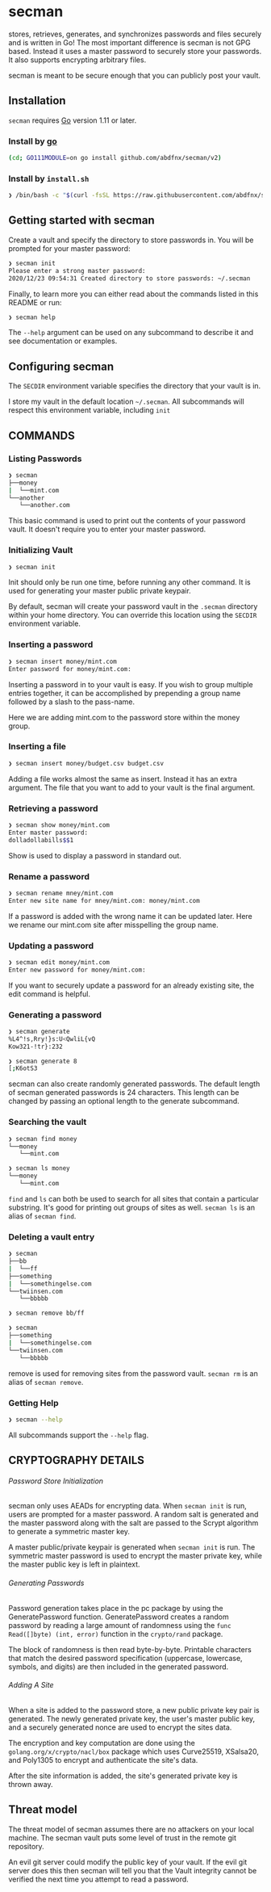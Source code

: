 # secman

stores, retrieves, generates, and synchronizes passwords and files securely and is written in Go! The most important difference is secman is not GPG based. Instead it uses a master password to securely store your passwords. It also supports encrypting arbitrary files.

secman is meant to be secure enough that you can publicly post your vault.

## Installation

`secman` requires [Go][goUrl] version 1.11 or later.

### Install by [go][goUrl]

```sh
(cd; GO111MODULE=on go install github.com/abdfnx/secman/v2)
```

### Install by `install.sh`

```sh
❯ /bin/bash -c "$(curl -fsSL https://raw.githubusercontent.com/abdfnx/secman/main/install.sh)"
```

## Getting started with secman

Create a vault and specify the directory to store passwords in. You will be prompted for your master password:

```sh
❯ secman init
Please enter a strong master password:
2020/12/23 09:54:31 Created directory to store passwords: ~/.secman
```

Finally, to learn more you can either read about the commands listed in this README or run:

```sh
❯ secman help
```

The `--help` argument can be used on any subcommand to describe it and see documentation or examples.

## Configuring secman

The `SECDIR` environment variable specifies the directory that your vault is in.

I store my vault in the default location `~/.secman`. All subcommands will respect this environment variable, including `init`

## COMMANDS

### Listing Passwords

```sh
❯ secman
├──money
|  └──mint.com
└──another
   └──another.com
```

This basic command is used to print out the contents of your password vault. It doesn't require you to enter your master password.

### Initializing Vault

```sh
❯ secman init
```

Init should only be run one time, before running any other command. It is used for generating your master public private keypair.

By default, secman will create your password vault in the `.secman` directory within your home directory. You can override this location using the `SECDIR` environment variable.

### Inserting a password

```sh
❯ secman insert money/mint.com
Enter password for money/mint.com: 
```

Inserting a password in to your vault is easy. If you wish to group multiple entries together, it can be accomplished by prepending a group name followed by a slash to the pass-name.

Here we are adding mint.com to the password store within the money group.

### Inserting a file

```sh
❯ secman insert money/budget.csv budget.csv
```

Adding a file works almost the same as insert. Instead it has an extra argument. The file that you want to add to your vault is the final argument.

### Retrieving a password

```sh
❯ secman show money/mint.com
Enter master password:
dolladollabills$$1
```

Show is used to display a password in standard out.

### Rename a password

```sh
❯ secman rename mney/mint.com
Enter new site name for mney/mint.com: money/mint.com
```

If a password is added with the wrong name it can be updated later. Here we rename our mint.com site after misspelling the group name.

### Updating a password

```sh
❯ secman edit money/mint.com
Enter new password for money/mint.com:
```

If you want to securely update a password for an already existing site, the edit command is helpful.

### Generating a password

```sh
❯ secman generate
%L4^!s,Rry!}s:U<QwliL{vQ
Kow321-!tr}:232

❯ secman generate 8
[;K6otS3
```

secman can also create randomly generated passwords. The default length of secman generated passwords is 24 characters. This length can be changed by passing an optional length to the generate subcommand.

### Searching the vault

```sh
❯ secman find money
└──money
   └──mint.com

❯ secman ls money
└──money
   └──mint.com
```

`find` and `ls` can both be used to search for all sites that contain a particular substring. It's good for printing out groups of sites as well. `secman ls` is an alias of `secman find`.

### Deleting a vault entry

```sh
❯ secman
├──bb
|  └──ff
├──something
|  └──somethingelse.com
└──twiinsen.com
   └──bbbbb

❯ secman remove bb/ff

❯ secman
├──something
|  └──somethingelse.com
└──twiinsen.com
   └──bbbbb
```

remove is used for removing sites from the password vault. `secman rm` is an alias of `secman remove`.

### Getting Help

```sh
❯ secman --help
```

All subcommands support the `--help` flag.

## CRYPTOGRAPHY DETAILS

###### Password Store Initialization

secman only uses AEADs for encrypting data. When `secman init` is run, users are prompted for a master password. A random salt is generated and the master password along with the salt are passed to the Scrypt algorithm to generate a symmetric master key.

A master public/private keypair is generated when `secman init` is run. The symmetric master password is used to encrypt the master private key, while the master public key is left in plaintext.

###### Generating Passwords

Password generation takes place in the pc package by using the GeneratePassword function. GeneratePassword creates a random password by reading a large amount of randomness using the `func Read([]byte) (int, error)` function in the `crypto/rand` package.

The block of randomness is then read byte-by-byte. Printable characters that match the desired password specification (uppercase, lowercase, symbols, and digits) are then included in the generated password.

###### Adding A Site

When a site is added to the password store, a new public private key pair is generated. The newly generated private key, the user's master public key, and a securely generated nonce are used to encrypt the sites data.

The encryption and key computation are done using the `golang.org/x/crypto/nacl/box` package which uses Curve25519, XSalsa20, and Poly1305 to encrypt and authenticate the site's data.

After the site information is added, the site's generated private key is thrown away.

## Threat model

The threat model of secman assumes there are no attackers on your local machine. The secman vault puts some level of trust in the remote git repository.

An evil git server could modify the public key of your vault. If the evil git server does this then secman will tell you that the Vault integrity cannot be verified the next time you attempt to read a password.

[goUrl]: https://goland.org